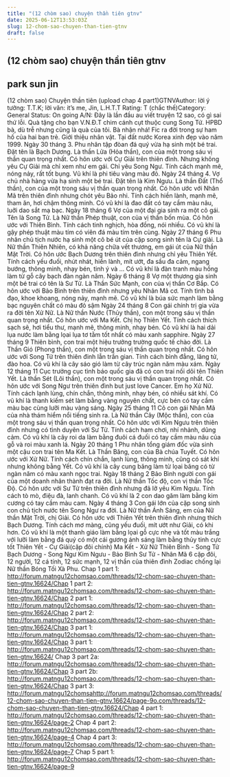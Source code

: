 ```yaml
---
title: "(12 chòm sao) chuyện thần tiên gtnv"
date: 2025-06-12T13:53:03Z
slug: 12-chom-sao-chuyen-than-tien-gtnv
draft: false
---
```


## (12 chòm sao) chuyện thần tiên gtnv

## park sun jin

(12 chòm sao) Chuyện thần tiên (upload chap 4 part1)GTNVAuthor: lời ý tưởng: T.T.K; lời văn: it’s me, Jin, L.H.T.T Rating: T (chắc thế)Category: General Status: On going A/N: Đây là lần đầu au viết truyện 12 sao, có gì sai thứ lỗi. Quà tặng cho bạn V.N.Đ.T chim cánh cụt thuộc cung Song Tử. HPBD bà, dù trễ nhưng cũng là quà của tôi. Bà nhận nhá! Fic ra đời trong sự ham hố của hai bạn trẻ. Giới thiệu nhân vật. Tại đất nước Korea xinh đẹp vào năm 1999. Ngày 30 tháng 3. Phu nhân tập đòan đá quý vừa hạ sinh một bé trai. Đặt tên là Bạch Dương. Là thần Lửa (Hỏa thần), con của một trong sáu vị thần quan trọng nhất. Có hôn ước với Cự Giải trên thiên đình. Nhưng không yêu Cự Giải mà chỉ xem như em gái. Chỉ yêu Song Ngư. Tính cách mạnh mẽ, nóng nảy, rất tốt bụng. Vũ khí là phi tiêu vàng màu đỏ. Ngày 24 tháng 4. Vợ chủ nhà hàng vừa hạ sinh một bé trai. Đặt tên là Kim Ngưu. Là thần Đất (Thổ thần), con của một trong sáu vị thần quan trọng nhất. Có hôn ước với Nhân Mã trên thiên đình nhưng chót yêu Bảo nhi. Tính cách hiền lành, mạnh mẽ, tham ăn, hơi chậm thông minh. Có vũ khí là đao đất có tay cầm màu nâu, luỡi dao sắt mạ bạc. Ngày 18 tháng 6 Vợ của một đại gia sinh ra một cô gái. Tên là Song Tử. Là Nữ thần Phép thuật, con của vị thần bốn mùa. Có hôn ước với Thiên Bình. Tính cách tinh nghịch, hòa đồng, nói nhiều. Có vũ khí là gậy phép thuật màu tím có viên đá màu tím trên cùng. Ngày 27 tháng 6 Phu nhân chủ tịch nước hạ sinh một cô bé út của cặp song sinh tên là Cự giải. Là Nữ thần Thiên Nhiên, có khả năng chữa vết thương, em gái út của Nữ thần Mặt Trời. Có hôn ước Bạch Dương trên thiên đình nhưng chỉ yêu Thiên Yết. Tính cách yếu đuối, nhút nhát, hiền lành, mít ướt, đa sầu đa cảm, ngang bướng, thông minh, nhạy bén, tinh ý và ... Có vũ khí là đàn tranh màu hồng làm từ gỗ cây bạch đàn ngàn năm. Ngày 6 tháng 8 Vợ một thương gia sinh một bé trai có tên là Sư Tử. Là Thần Sức Mạnh, con của vị thần Cơ Bắp. Có hôn ước với Bảo Bình trên thiên đình nhưng yêu Nhân Mã cơ. Tính tình bá đạo, khoe khoang, nóng nảy, mạnh mẽ. Có vũ khí là búa sức mạnh làm bằng bạc nguyên chất có màu đỏ sậm Ngày 24 tháng 8 Con gái chính trị gia vừa ra đời tên Xử Nữ. Là Nữ thần Nước (Thủy thần), con một trong sáu vị thần quan trọng nhất. Có hôn ước với Ma Kết. Chị họ Thiên Yết. Tính cách thích sạch sẽ, hơi tiểu thư, mạnh mẽ, thông minh, nhạy bén. Có vũ khí là hai dải lụa nước làm bằng lọai lụa tơ tằm tốt nhất có màu xanh sapphire. Ngày 27 tháng 9 Thiên bình, con trai một hiệu trưởng trường quốc tế chào đời. Là Thần Gió (Phong thần), con một trong sáu vị thần quan trọng nhất. Có hôn ước với Song Tử trên thiên đinh lẫn trần gian. Tính cách bình đẳng, lãng tử, đào hoa. Có vũ khí là cây sáo gió làm từ cây trúc ngàn năm màu xám. Ngày 12 tháng 11 Cục trưởng cục tình báo quốc gia đã có con trai nối dõi tên Thiên Yết. Là thần Sét (Lôi thần), con một trong sáu vị thần quan trọng nhất. Có hôn ước với Song Ngư trên thiên đình but just love Cancer. Em họ Xử Nữ. Tính cách lạnh lùng, chín chắn, thông minh, nhạy bén, có nhiều sát khí. Có vũ khí là thanh kiếm sét làm bằng vàng nguyên chất, cực bén có tay cầm màu bạc cùng lưỡi màu vàng sáng. Ngày 25 tháng 11 Cô con gái Nhân Mã của nhà thám hiểm nổi tiếng sinh ra. Là Nữ thần Cây (Mộc thần), con của một trong sáu vị thần quan trọng nhất. Có hôn ước với Kim Ngưu trên thiên đình nhưng có tình duyên với Sư Tử. Tính cách ham chơi, nhí nhảnh, dũng cảm. Có vũ khí là cây roi da làm bằng đuôi cá đuối có tay cầm màu nâu của gỗ và roi màu xanh lá. Ngày 20 tháng 1 Phu nhân tổng giám đốc vừa sinh một cậu con trai tên Ma Kết. Là Thần Băng, con của Bà chúa Tuyết. Có hôn ước với Xử Nữ. Tính cách chín chắn, lạnh lùng, thông minh, cũng có sát khí nhưng không bằng Yết. Có vũ khí là cây cung băng làm từ lọai băng có từ ngàn năm có màu xanh ngọc trai. Ngày 18 tháng 2 Bảo Bình người con gái của một doanh nhân thành đạt ra đời. Là Nữ thần Tốc độ, con vị thần Tốc Độ. Có hôn ước với Sư Tử trên thiên đình nhưng đã lỡ yêu Kim Ngưu. Tính cách tò mò, điệu đà, lanh chanh. Có vũ khí là 2 con dao găm làm bằng kim cương có tay cầm màu cam. Ngày 4 tháng 3 Con gái lớn của cặp song sinh con chủ tịch nước tên Song Ngư ra đời. Là Nữ thần Ánh Sáng, em của Nữ thần Mặt Trời, chị Giải. Có hôn ước với Thiên Yết trên thiên đình nhưng thích Bạch Dương. Tính cách mơ màng, cũng yếu đuối, mít ướt như Giải, có khi hơn. Có vũ khí là một thanh giáo làm bằng lọai gỗ cực nhẹ và tốt màu trắng với lưỡi làm bằng đá quý có một cái gương ánh sáng làm bằng thủy tinh cực tốt Thiên Yết - Cự Giải(cặp đôi chính) Ma Kết - Xử Nữ Thiên Bình - Song Tử Bạch Dương - Song Ngư Kim Ngưu - Bảo Bình Sư Tử - Nhân Mã 6 cặp đôi, 12 người, 12 cá tính, 12 sức mạnh, 12 vị thần của thiên đình Zodiac chống lại Nữ thần Bóng Tối Xà Phu. Chap 1 part 1: http://forum.matngu12chomsao.com/threads/12-chom-sao-chuyen-than-tien-gtnv.16624/Chap 1 part 2: http://forum.matngu12chomsao.com/threads/12-chom-sao-chuyen-than-tien-gtnv.16624/Chap 2 part 1: http://forum.matngu12chomsao.com/threads/12-chom-sao-chuyen-than-tien-gtnv.16624/Chap 2 part 2: http://forum.matngu12chomsao.com/threads/12-chom-sao-chuyen-than-tien-gtnv.16624/Chap 3 part 1: http://forum.matngu12chomsao.com/threads/12-chom-sao-chuyen-than-tien-gtnv.16624/Chap 3 part 1: http://forum.matngu12chomsao.com/threads/12-chom-sao-chuyen-than-tien-gtnv.16624/ Chap 3 part 2a: http://forum.matngu12chomsao.com/threads/12-chom-sao-chuyen-than-tien-gtnv.16624/Chap 3 part 2b: http://forum.matngu12chomsao.com/threads/12-chom-sao-chuyen-than-tien-gtnv.16624/Chap 3 part 3: http://forum.matngu12chomsahttp://forum.matngu12chomsao.com/threads/12-chom-sao-chuyen-than-tien-gtnv.16624/page-9o.com/threads/12-chom-sao-chuyen-than-tien-gtnv.16624/Chap 4 part 1: http://forum.matngu12chomsao.com/threads/12-chom-sao-chuyen-than-tien-gtnv.16624/page-2       Chap 4 part 2: http://forum.matngu12chomsao.com/threads/12-chom-sao-chuyen-than-tien-gtnv.16624/page-4
      Chap 4 part 3: http://forum.matngu12chomsao.com/threads/12-chom-sao-chuyen-than-tien-gtnv.16624/page-7
      Chap 5 part 1: http://forum.matngu12chomsao.com/threads/12-chom-sao-chuyen-than-tien-gtnv.16624/page-9